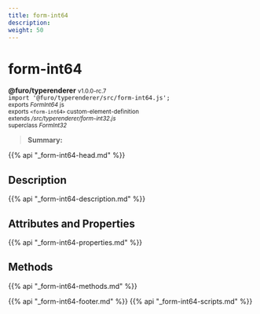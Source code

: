 ```yaml
---
title: form-int64
description: 
weight: 50
---
```


# form-int64
**@furo/typerenderer** <small>v1.0.0-rc.7</small>
<br>`import '@furo/typerenderer/src/form-int64.js';`<small>
<br>exports *FormInt64* js
<br>exports `<form-int64>` custom-element-definition
<br>extends */src/typerenderer/form-int32.js*
<br>superclass *FormInt32*</small>

> **Summary:** 

{{% api "_form-int64-head.md" %}}

## Description



{{% api "_form-int64-description.md" %}}


## Attributes and Properties
{{% api "_form-int64-properties.md" %}}



## Methods
{{% api "_form-int64-methods.md" %}}





{{% api "_form-int64-footer.md" %}}
{{% api "_form-int64-scripts.md" %}}
